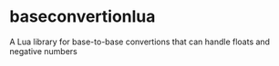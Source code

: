 # baseconvertionlua
A Lua library for base-to-base convertions that can handle floats and negative numbers
